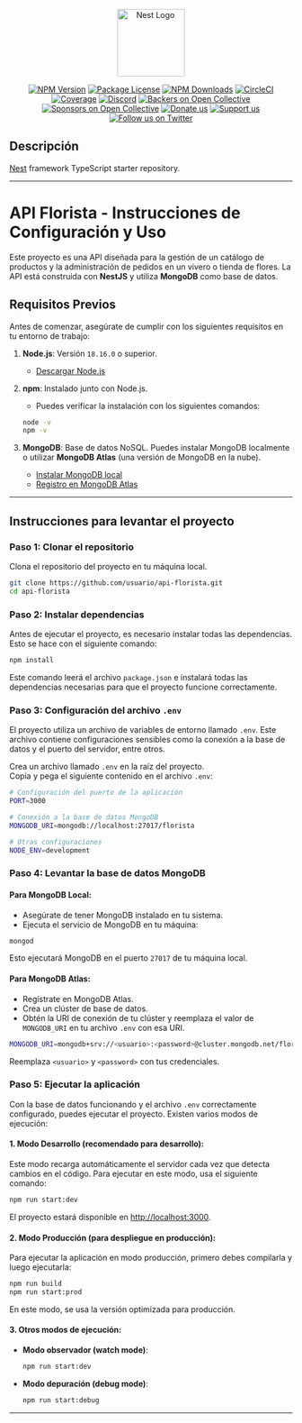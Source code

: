 
<p align="center">
  <a href="http://nestjs.com/" target="blank"><img src="https://nestjs.com/img/logo-small.svg" width="120" alt="Nest Logo" /></a>
</p>

<p align="center">  
  <a href="https://www.npmjs.com/~nestjscore" target="_blank"><img src="https://img.shields.io/npm/v/@nestjs/core.svg" alt="NPM Version" /></a>
  <a href="https://www.npmjs.com/~nestjscore" target="_blank"><img src="https://img.shields.io/npm/l/@nestjs/core.svg" alt="Package License" /></a>
  <a href="https://www.npmjs.com/~nestjscore" target="_blank"><img src="https://img.shields.io/npm/dm/@nestjs/common.svg" alt="NPM Downloads" /></a>
  <a href="https://circleci.com/gh/nestjs/nest" target="_blank"><img src="https://img.shields.io/circleci/build/github/nestjs/nest/master" alt="CircleCI" /></a>
  <a href="https://coveralls.io/github/nestjs/nest?branch=master" target="_blank"><img src="https://coveralls.io/repos/github/nestjs/nest/badge.svg?branch=master#9" alt="Coverage" /></a>
  <a href="https://discord.gg/G7Qnnhy" target="_blank"><img src="https://img.shields.io/badge/discord-online-brightgreen.svg" alt="Discord"/></a>
  <a href="https://opencollective.com/nest#backer" target="_blank"><img src="https://opencollective.com/nest/backers/badge.svg" alt="Backers on Open Collective" /></a>
  <a href="https://opencollective.com/nest#sponsor" target="_blank"><img src="https://opencollective.com/nest/sponsors/badge.svg" alt="Sponsors on Open Collective" /></a>
  <a href="https://paypal.me/kamilmysliwiec" target="_blank"><img src="https://img.shields.io/badge/Donate-PayPal-ff3f59.svg" alt="Donate us"/></a>
  <a href="https://opencollective.com/nest#sponsor" target="_blank"><img src="https://img.shields.io/badge/Support%20us-Open%20Collective-41B883.svg" alt="Support us"></a>
  <a href="https://twitter.com/nestframework" target="_blank"><img src="https://img.shields.io/twitter/follow/nestframework.svg?style=social&label=Follow" alt="Follow us on Twitter"></a>
</p>

## Descripción

[Nest](https://github.com/nestjs/nest) framework TypeScript starter repository.

---

# API Florista - Instrucciones de Configuración y Uso

Este proyecto es una API diseñada para la gestión de un catálogo de productos y la administración de pedidos en un vivero o tienda de flores. La API está construida con **NestJS** y utiliza **MongoDB** como base de datos.

## Requisitos Previos

Antes de comenzar, asegúrate de cumplir con los siguientes requisitos en tu entorno de trabajo:

1. **Node.js**: Versión `18.16.0` o superior.  
   - [Descargar Node.js](https://nodejs.org/)
   
2. **npm**: Instalado junto con Node.js.  
   - Puedes verificar la instalación con los siguientes comandos:
   
   ```bash
   node -v
   npm -v
   ```
   
3. **MongoDB**: Base de datos NoSQL. Puedes instalar MongoDB localmente o utilizar **MongoDB Atlas** (una versión de MongoDB en la nube).  
   - [Instalar MongoDB local](https://docs.mongodb.com/manual/installation/)  
   - [Registro en MongoDB Atlas](https://www.mongodb.com/cloud/atlas)

---

## Instrucciones para levantar el proyecto

### Paso 1: Clonar el repositorio

Clona el repositorio del proyecto en tu máquina local.

```bash
git clone https://github.com/usuario/api-florista.git
cd api-florista
```

### Paso 2: Instalar dependencias

Antes de ejecutar el proyecto, es necesario instalar todas las dependencias. Esto se hace con el siguiente comando:

```bash
npm install
```

Este comando leerá el archivo `package.json` e instalará todas las dependencias necesarias para que el proyecto funcione correctamente.

### Paso 3: Configuración del archivo `.env`

El proyecto utiliza un archivo de variables de entorno llamado `.env`. Este archivo contiene configuraciones sensibles como la conexión a la base de datos y el puerto del servidor, entre otros.

Crea un archivo llamado `.env` en la raíz del proyecto.  
Copia y pega el siguiente contenido en el archivo `.env`:

```bash
# Configuración del puerto de la aplicación
PORT=3000

# Conexión a la base de datos MongoDB
MONGODB_URI=mongodb://localhost:27017/florista

# Otras configuraciones
NODE_ENV=development
```

### Paso 4: Levantar la base de datos MongoDB

#### Para MongoDB Local:

- Asegúrate de tener MongoDB instalado en tu sistema.  
- Ejecuta el servicio de MongoDB en tu máquina:

```bash
mongod
```

Esto ejecutará MongoDB en el puerto `27017` de tu máquina local.

#### Para MongoDB Atlas:

- Regístrate en MongoDB Atlas.
- Crea un clúster de base de datos.
- Obtén la URI de conexión de tu clúster y reemplaza el valor de `MONGODB_URI` en tu archivo `.env` con esa URI.

```bash
MONGODB_URI=mongodb+srv://<usuario>:<password>@cluster.mongodb.net/floristaDB?retryWrites=true&w=majority
```

Reemplaza `<usuario>` y `<password>` con tus credenciales.

### Paso 5: Ejecutar la aplicación

Con la base de datos funcionando y el archivo `.env` correctamente configurado, puedes ejecutar el proyecto. Existen varios modos de ejecución:

#### 1. Modo Desarrollo (recomendado para desarrollo):

Este modo recarga automáticamente el servidor cada vez que detecta cambios en el código. Para ejecutar en este modo, usa el siguiente comando:

```bash
npm run start:dev
```

El proyecto estará disponible en [http://localhost:3000](http://localhost:3000).

#### 2. Modo Producción (para despliegue en producción):

Para ejecutar la aplicación en modo producción, primero debes compilarla y luego ejecutarla:

```bash
npm run build
npm run start:prod
```

En este modo, se usa la versión optimizada para producción.

#### 3. Otros modos de ejecución:

- **Modo observador (watch mode)**:
  
  ```bash
  npm run start:dev
  ```

- **Modo depuración (debug mode)**:
  
  ```bash
  npm run start:debug
  ```

---

[circleci-image]: https://img.shields.io/circleci/build/github/nestjs/nest/master?token=abc123def456
[circleci-url]: https://circleci.com/gh/nestjs/nest
